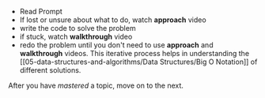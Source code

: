 - Read Prompt
- If lost or unsure about what to do, watch **approach** video
- write the code to solve the problem
- if stuck, watch **walkthrough** video
- redo the problem until you don't need to use **approach** and **walkthrough** videos. This iterative process helps in understanding the [[05-data-structures-and-algorithms/Data Structures/Big O Notation]] of different solutions.

After you have *mastered* a topic, move on to the next.